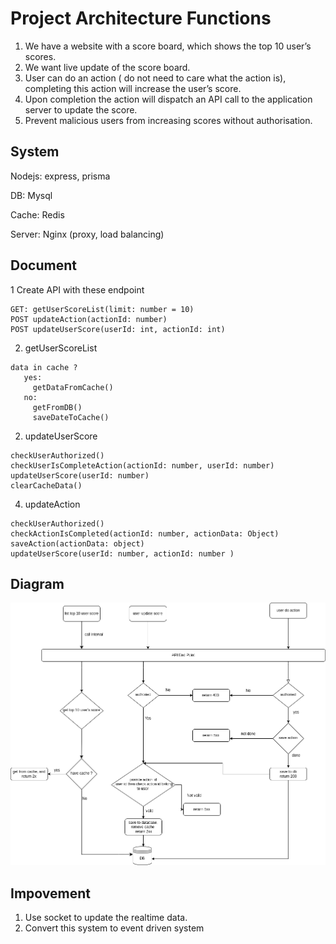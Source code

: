 # Project Architecture Functions


1. We have a website with a score board, which shows the top 10 user’s scores.
2. We want live update of the score board.
3. User can do an action ( do not need to care what the action is), completing this action will increase the user’s score.
4. Upon completion the action will dispatch an API call to the application server to update the score.
5. Prevent malicious users from increasing scores without authorisation.

## System 
Nodejs: express, prisma

DB: Mysql

Cache: Redis

Server: Nginx (proxy, load balancing)

## Document

1 Create API with these endpoint 
```
GET: getUserScoreList(limit: number = 10)
POST updateAction(actionId: number)
POST updateUserScore(userId: int, actionId: int)
```
2. getUserScoreList 

```
data in cache ?
   yes: 
     getDataFromCache()
   no:
     getFromDB()
     saveDateToCache()
```

2. updateUserScore
```
checkUserAuthorized()
checkUserIsCompleteAction(actionId: number, userId: number)
updateUserScore(userId: number)
clearCacheData()
```

4. updateAction
```
checkUserAuthorized()
checkActionIsCompleted(actionId: number, actionData: Object)
saveAction(actionData: object)
updateUserScore(userId: number, actionId: number )

```

## Diagram
![plot](./Diagram.png)

## Impovement
1. Use socket to update the realtime data.
2. Convert this system to event driven system 
